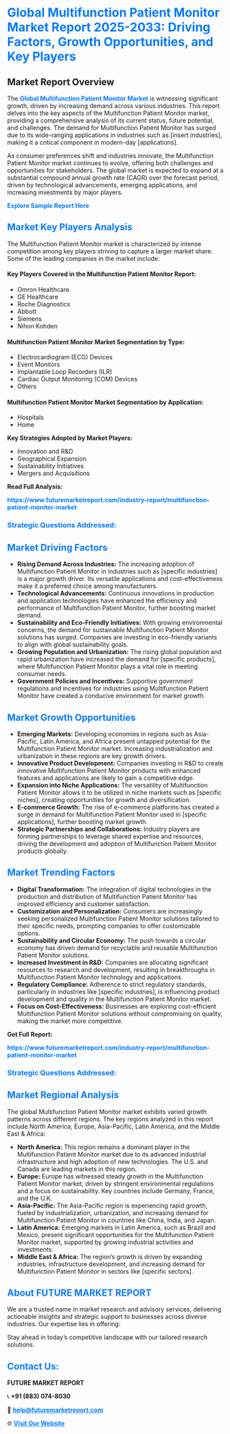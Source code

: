 <h1 style="color: #007BFF;">Global Multifunction Patient Monitor Market Report 2025-2033: Driving Factors, Growth Opportunities, and Key Players</h1>

<section id="overview">
<h2>Market Report Overview</h2>
<p>The <a href="https://www.futuremarketreport.com/industry-report/multifunction-patient-monitor-market" style="color: #007BFF; text-decoration: none;"><strong>Global Multifunction Patient Monitor Market</strong></a> is witnessing significant growth, driven by increasing demand across various industries. This report delves into the key aspects of the Multifunction Patient Monitor market, providing a comprehensive analysis of its current status, future potential, and challenges. The demand for Multifunction Patient Monitor has surged due to its wide-ranging applications in industries such as [insert industries], making it a critical component in modern-day [applications].</p>
<p>As consumer preferences shift and industries innovate, the Multifunction Patient Monitor market continues to evolve, offering both challenges and opportunities for stakeholders. The global market is expected to expand at a substantial compound annual growth rate (CAGR) over the forecast period, driven by technological advancements, emerging applications, and increasing investments by major players.</p>
</section>

<section id="overview">
<p><a href="https://www.futuremarketreport.com/request-sample/reportId=104438" style="color: #007BFF; text-decoration: none;"><strong>Explore Sample Report Here</strong></a></p>
</section>

<section id="key-players">
<h2 style="color: #007BFF;">Market Key Players Analysis</h2>
<p>The Multifunction Patient Monitor market is characterized by intense competition among key players striving to capture a larger market share. Some of the leading companies in the market include:</p>
<h4>Key Players Covered in the Multifunction Patient Monitor Report:</h4>
<ul><li>Omron Healthcare</li><li>GE Healthcare</li><li>Roche Diagnostics</li><li>Abbott</li><li>Siemens</li><li>Nihon Kohden</li></ul>
<h4>Multifunction Patient Monitor Market Segmentation by Type:</h4>
<ul><li>Electrocardiogram (ECG) Devices</li><li>Event Monitors</li><li>Implantable Loop Recorders (ILR)</li><li>Cardiac Output Monitoring (COM) Devices</li><li>Others</li></ul>

<h4>Multifunction Patient Monitor Market Segmentation by Application:</h4>
<ul><li>Hospitals</li><li>Home</li></ul>
<p><strong>Key Strategies Adopted by Market Players:</strong></p>
<ul>
<li>Innovation and R&D</li>
<li>Geographical Expansion</li>
<li>Sustainability Initiatives</li>
<li>Mergers and Acquisitions</li>
</ul>
</section>

<section>
<p><strong>Read Full Analysis: </strong></p><a href="https://www.futuremarketreport.com/industry-report/multifunction-patient-monitor-market" style="color: #007BFF; text-decoration: none;"><strong>https://www.futuremarketreport.com/industry-report/multifunction-patient-monitor-market</strong></a>
<h3 style="color: #007BFF;">Strategic Questions Addressed:</h3>
</section>

<section id="driving-factors">
<h2 style="color: #007BFF;">Market Driving Factors</h2>
<ul>
<li><strong>Rising Demand Across Industries:</strong> The increasing adoption of Multifunction Patient Monitor in industries such as [specific industries] is a major growth driver. Its versatile applications and cost-effectiveness make it a preferred choice among manufacturers.</li>
<li><strong>Technological Advancements:</strong> Continuous innovations in production and application technologies have enhanced the efficiency and performance of Multifunction Patient Monitor, further boosting market demand.</li>
<li><strong>Sustainability and Eco-Friendly Initiatives:</strong> With growing environmental concerns, the demand for sustainable Multifunction Patient Monitor solutions has surged. Companies are investing in eco-friendly variants to align with global sustainability goals.</li>
<li><strong>Growing Population and Urbanization:</strong> The rising global population and rapid urbanization have increased the demand for [specific products], where Multifunction Patient Monitor plays a vital role in meeting consumer needs.</li>
<li><strong>Government Policies and Incentives:</strong> Supportive government regulations and incentives for industries using Multifunction Patient Monitor have created a conducive environment for market growth.</li>
</ul>
</section>

<section id="growth-opportunities">
<h2 style="color: #007BFF;">Market Growth Opportunities</h2>
<ul>
<li><strong>Emerging Markets:</strong> Developing economies in regions such as Asia-Pacific, Latin America, and Africa present untapped potential for the Multifunction Patient Monitor market. Increasing industrialization and urbanization in these regions are key growth drivers.</li>
<li><strong>Innovative Product Development:</strong> Companies investing in R&D to create innovative Multifunction Patient Monitor products with enhanced features and applications are likely to gain a competitive edge.</li>
<li><strong>Expansion into Niche Applications:</strong> The versatility of Multifunction Patient Monitor allows it to be utilized in niche markets such as [specific niches], creating opportunities for growth and diversification.</li>
<li><strong>E-commerce Growth:</strong> The rise of e-commerce platforms has created a surge in demand for Multifunction Patient Monitor used in [specific applications], further boosting market growth.</li>
<li><strong>Strategic Partnerships and Collaborations:</strong> Industry players are forming partnerships to leverage shared expertise and resources, driving the development and adoption of Multifunction Patient Monitor products globally.</li>
</ul>
</section>

<section id="trending-factors">
<h2 style="color: #007BFF;">Market Trending Factors</h2>
<ul>
<li><strong>Digital Transformation:</strong> The integration of digital technologies in the production and distribution of Multifunction Patient Monitor has improved efficiency and customer satisfaction.</li>
<li><strong>Customization and Personalization:</strong> Consumers are increasingly seeking personalized Multifunction Patient Monitor solutions tailored to their specific needs, prompting companies to offer customizable options.</li>
<li><strong>Sustainability and Circular Economy:</strong> The push towards a circular economy has driven demand for recyclable and reusable Multifunction Patient Monitor solutions.</li>
<li><strong>Increased Investment in R&D:</strong> Companies are allocating significant resources to research and development, resulting in breakthroughs in Multifunction Patient Monitor technology and applications.</li>
<li><strong>Regulatory Compliance:</strong> Adherence to strict regulatory standards, particularly in industries like [specific industries], is influencing product development and quality in the Multifunction Patient Monitor market.</li>
<li><strong>Focus on Cost-Effectiveness:</strong> Businesses are exploring cost-efficient Multifunction Patient Monitor solutions without compromising on quality, making the market more competitive.</li>
</ul>
</section>

<section>
<p><strong>Get Full Report: </strong></p><a href="https://www.futuremarketreport.com/industry-report/multifunction-patient-monitor-market" style="color: #007BFF; text-decoration: none;"><strong>https://www.futuremarketreport.com/industry-report/multifunction-patient-monitor-market</strong></a>
<h3 style="color: #007BFF;">Strategic Questions Addressed:</h3>
</section>


<section id="regional-analysis">
<h2 style="color: #007BFF;">Market Regional Analysis</h2>
<p>The global Multifunction Patient Monitor market exhibits varied growth patterns across different regions. The key regions analyzed in this report include North America, Europe, Asia-Pacific, Latin America, and the Middle East & Africa:</p>
<ul>
<li><strong>North America:</strong> This region remains a dominant player in the Multifunction Patient Monitor market due to its advanced industrial infrastructure and high adoption of new technologies. The U.S. and Canada are leading markets in this region.</li>
<li><strong>Europe:</strong> Europe has witnessed steady growth in the Multifunction Patient Monitor market, driven by stringent environmental regulations and a focus on sustainability. Key countries include Germany, France, and the U.K.</li>
<li><strong>Asia-Pacific:</strong> The Asia-Pacific region is experiencing rapid growth, fueled by industrialization, urbanization, and increasing demand for Multifunction Patient Monitor in countries like China, India, and Japan.</li>
<li><strong>Latin America:</strong> Emerging markets in Latin America, such as Brazil and Mexico, present significant opportunities for the Multifunction Patient Monitor market, supported by growing industrial activities and investments.</li>
<li><strong>Middle East & Africa:</strong> The region’s growth is driven by expanding industries, infrastructure development, and increasing demand for Multifunction Patient Monitor in sectors like [specific sectors].</li>
</ul>
</section>

<footer>
<h2 style="color: #007BFF;">About FUTURE MARKET REPORT</h2>
<p>We are a trusted name in market research and advisory services, delivering actionable insights and strategic support to businesses across diverse industries. Our expertise lies in offering:</p>

<p>Stay ahead in today’s competitive landscape with our tailored research solutions.</p>

<h2 style="color: #007BFF;">Contact Us:</h2>
<p><strong>FUTURE MARKET REPORT</strong></p>
<p>📞 <strong>+91 (883) 074-8030</strong></p>
<p>📧 <strong><a href="mailto:help@futuremarketreport.com" style="color: #007BFF;">help@futuremarketreport.com</a></strong></p>
<p>🌐 <strong><a href="https://www.futuremarketreport.com/" style="color: #007BFF;">Visit Our Website</a></strong></p>
</footer>